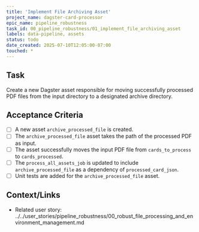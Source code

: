 ```yaml
---
title: 'Implement File Archiving Asset'
project_name: dagster-card-processor
epic_name: pipeline_robustness
task_id: 00_pipeline_robustness/01_implement_file_archiving_asset
labels: data-pipeline, assets
status: todo
date_created: 2025-07-10T12:05:00-07:00
touched: *
---
```


## Task

Create a new Dagster asset responsible for moving successfully processed PDF files from the input directory to a designated archive directory.

## Acceptance Criteria

- [ ] A new asset `archive_processed_file` is created.
- [ ] The `archive_processed_file` asset takes the path of the processed PDF as input.
- [ ] The asset successfully moves the input PDF file from `cards_to_process` to `cards_processed`.
- [ ] The `process_all_assets_job` is updated to include `archive_processed_file` as a dependency of `processed_card_json`.
- [ ] Unit tests are added for the `archive_processed_file` asset.

## Context/Links

- Related user story: ../../user_stories/pipeline_robustness/00_robust_file_processing_and_environment_management.md
